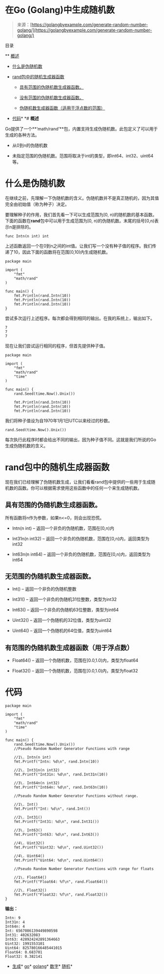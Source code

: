 <!--yml

类别：未分类

日期：2024-10-13 06:15:53

-->

# 在Go (Golang)中生成随机数

> 来源：[https://golangbyexample.com/generate-random-number-golang/](https://golangbyexample.com/generate-random-number-golang/)

目录

**   [概述](#Overview "概述")

+   [什么是伪随机数](#What_is_a_pseudo-random_number "什么是伪随机数")

+   [rand包中的随机生成器函数](#Random_Generator_Functions_in_rand_package "rand包中的随机生成器函数")

    +   [具有范围的伪随机数生成器函数。](#Pseudo-Random_Number_Generator_Functions_with_range "具有范围的伪随机数生成器函数。")

    +   [没有范围的伪随机数生成器函数。](#Pseudo_Random_Number_Generator_Functions_without_range "没有范围的伪随机数生成器函数。")

    +   [伪随机数生成器函数（适用于浮点数的范围）](#Pseudo_Random_Number_Generator_Functions_with_range_for_floats "伪随机数生成器函数（适用于浮点数的范围）")

+   [代码](#Code "代码")*  *# **概述**

Go提供了一个**‘math/rand’**包，内置支持生成伪随机数。此包定义了可以用于生成的各种方法。

+   从0到n的伪随机数

+   未指定范围的伪随机数。范围将取决于int的类型，即int64、int32、uint64等。

# **什么是伪随机数**

在继续之前，先理解一下伪随机数的含义。伪随机数并不是真正随机的，因为其值完全由初始值（称为种子）决定。

要理解种子的作用，我们首先看一下可以生成范围为[0, n)的随机数的基本函数。下面的函数在**rand**包中可以用于生成范围为[0, n)的伪随机数。末尾的括号[0,n)表示n是排除的。

```
func Intn(n int) int
```

上述函数返回一个在0到n之间的int值。让我们写一个没有种子值的程序。我们传递了10，因此下面的函数将在范围[0,10)内生成随机数。

```
package main

import (
    "fmt"
    "math/rand"
)

func main() {
    fmt.Println(rand.Intn(10))
    fmt.Println(rand.Intn(10))
    fmt.Println(rand.Intn(10))
}
```

尝试多次运行上述程序。每次都会得到相同的输出。在我的系统上，输出如下。

```
7
7
7
```

现在让我们尝试运行相同的程序，但首先提供种子值。

```
package main

import (
    "fmt"
    "math/rand"
    "time"
)

func main() {
    rand.Seed(time.Now().Unix())

    fmt.Println(rand.Intn(10))
    fmt.Println(rand.Intn(10))
    fmt.Println(rand.Intn(10))
```

我们将种子值设为自1970年1月1日UTC以来经过的秒数。

```
rand.Seed(time.Now().Unix())
```

每次执行此程序时都会给出不同的输出，因为种子值不同。这就是我们所说的Go生成伪随机数的含义。

# **rand包中的随机生成器函数**

现在我们已经理解了伪随机数生成，让我们看看rand包中提供的一些用于生成随机数的函数。你可以根据需求使用这些函数中的任何一个来生成随机数。

## **具有范围的伪随机数生成器函数**。

所有函数将n作为参数，如果n<=0，则会出现恐慌。

+   Intn(n int) – 返回一个非负的伪随机数，范围在[0,n)内

+   Int31n(n int32) – 返回一个非负的伪随机数，范围在[0,n)内，返回类型为int32

+   Int63n(n int64) – 返回一个非负的伪随机数，范围在[0,n)内，返回类型为int64

## **无范围的伪随机数生成器函数。**

+   Int() – 返回一个非负的伪随机整数

+   Int31() – 返回一个非负的伪随机31位整数，类型为int32

+   Int63() – 返回一个非负的伪随机63位整数，类型为int64

+   Uint32() – 返回一个伪随机的32位值，类型为uint32

+   Uint64() – 返回一个伪随机的64位值，类型为uint64

## **有范围的伪随机数生成器函数（用于浮点数）**

+   Float64() – 返回一个伪随机数，范围在[0.0,1.0)内，类型为float64

+   Float32() – 返回一个伪随机数，范围在[0.0,1.0)内，类型为float32

# **代码**

```
package main

import (
    "fmt"
    "math/rand"
    "time"
)

func main() {
    rand.Seed(time.Now().Unix())
    //Pseudo Random Number Generator Functions with range

    //1\. Intn(n int)
    fmt.Printf("Intn: %d\n", rand.Intn(10))

    //2\. Int31n(n int32)
    fmt.Printf("Int31n: %d\n", rand.Int31n(10))

    //3\. Int64n(n int32)
    fmt.Printf("Int64n: %d\n", rand.Int63n(10))

    //Pseudo Random Number Generator Functions without range.

    //1\. Int()
    fmt.Printf("Int: %d\n", rand.Int())

    //2\. Int31()
    fmt.Printf("Int31: %d\n", rand.Int31())

    //3\. Int63()
    fmt.Printf("Int63: %d\n", rand.Int63())

    //4\. Uint32()
    fmt.Printf("Uint32: %d\n", rand.Uint32())

    //4\. Uint64()
    fmt.Printf("Uint64: %d\n", rand.Uint64())

    //Pseudo Random Number Generator Functions with range for floats

    //1\. Float64()
    fmt.Printf("Float64: %f\n", rand.Float64())

    //2\. Float32()
    fmt.Printf("Float32: %f\n", rand.Float32())
}
```

**输出：**

```
Intn: 9
Int31n: 4
Int64n: 4
Int: 6567086139449890598
Int31: 402632083
Int63: 428924242891364663
Uint32: 1991553101
Uint64: 825780166485441015
Float64: 0.683701
Float32: 0.382141
```

+   [生成](https://golangbyexample.com/tag/generate/)*   [go](https://golangbyexample.com/tag/go/)*   [golang](https://golangbyexample.com/tag/golang/)*   [数字](https://golangbyexample.com/tag/numbers/)*   [随机](https://golangbyexample.com/tag/random/)*
